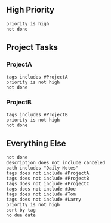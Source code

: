 ## High Priority
```tasks
priority is high
not done
```
## Project Tasks
### ProjectA
```tasks
tags includes #ProjectA 
priority is not high
not done 
```
### ProjectB
```tasks
tags includes #ProjectB
priority is not high
not done 
```
## Everything Else
```tasks
not done 
description does not include canceled 
path includes "Daily Notes"
tags does not include #ProjectA
tags does not include #ProjectB
tags does not include #ProjectC 
tags does not include #Joe
tags does not include #Tom
tags does not include #Larry
priority is not high
sort by tag
no due date
```